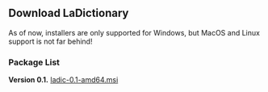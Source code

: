 ## Download LaDictionary

As of now, installers are only supported for Windows, but MacOS and Linux support is not far behind!

### Package List

**Version 0.1.** [ladic-0.1-amd64.msi](dist/ladic-0.1-amd64.msi)

